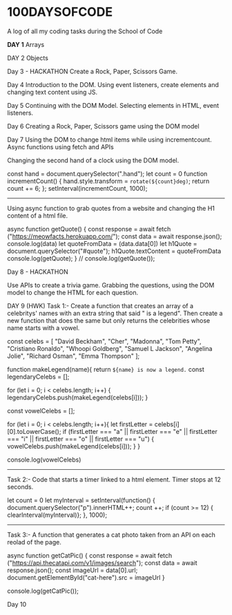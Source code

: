 # 100DAYSOFCODE
A log of all my coding tasks during the School of Code

<strong>DAY 1</strong>
Arrays

DAY 2 
Objects

Day 3 - HACKATHON
Create a Rock, Paper, Scissors Game.

Day 4
Introduction to the DOM. Using event listeners, create elements and changing text content using JS.

Day 5 
Continuing with the DOM Model. Selecting elements in HTML, event listeners.

Day 6
Creating a Rock, Paper, Scissors game using the DOM model

Day 7
Using the DOM to change html items while using incrementcount.
Async functions using fetch and APIs

Changing the second hand of a clock using the DOM model.

const hand = document.querySelector(".hand");
let count = 0
function incrementCount() {
    hand.style.transform = `rotate(${count}deg)`;
    return count += 6;
};
setInterval(incrementCount, 1000);

------
Using async function to grab quotes from a website and changing the H1 content of a html file.

async function getQuote() {
    const response = await fetch ("https://meowfacts.herokuapp.com/");
    const data = await response.json();
    console.log(data)
    let quoteFromData = (data.data[0])
    let h1Quote = document.querySelector("#quote");
    h1Quote.textContent = quoteFromData
    console.log(getQuote);
}
// console.log(getQuote());


Day 8 - HACKATHON

Use APIs to create a trivia game.
Grabbing the questions, using the DOM model to change the HTML for each question.


DAY 9 (HWK)
Task 1:- Create a function that creates an array of a celebritys' names with an extra string that said " is a legend".
Then create a new function that does the same but only returns the celebrities whose name starts with a vowel.

const celebs = [
  "David Beckham",
  "Cher",
  "Madonna",
  "Tom Petty",
  "Cristiano Ronaldo",
  "Whoopi Goldberg",
  "Samuel L Jackson",
  "Angelina Jolie",
  "Richard Osman",
  "Emma Thompson"
];

function makeLegend(name){
  return `${name} is now a legend.`
const legendaryCelebs = [];  

for (let i = 0; i < celebs.length; i++) {
  legendaryCelebs.push(makeLegend(celebs[i]));
}

const vowelCelebs = [];

for (let i = 0; i < celebs.length; i++){
  let firstLetter = celebs[i][0].toLowerCase();
  if (firstLetter === "a" || firstLetter === "e" || firstLetter === "i" || firstLetter === "o" || firstLetter === "u") {
    vowelCelebs.push(makeLegend(celebs[i]));
  } 
}

console.log(vowelCelebs)

-----
Task 2:- 
Code that starts a timer linked to a html element. Timer stops at 12 seconds.

let count = 0
let myInterval = setInterval(function() {
    document.querySelector("p").innerHTML++;
    count ++;
    if (count >= 12) {
        clearInterval(myInterval)};
}, 1000);

-----
Task 3:- 
A function that generates a cat photo taken from an API on each reolad of the page.

async function getCatPic() {
    const response = await fetch ("https://api.thecatapi.com/v1/images/search");
    const data = await response.json();
    const imageUrl = data[0].url;
    document.getElementById("cat-here").src = imageUrl
}

console.log(getCatPic());

Day 10
